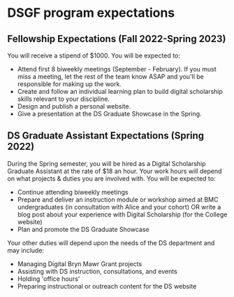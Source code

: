 # DSGF program expectations

## Fellowship Expectations (Fall 2022-Spring 2023)
You will receive a stipend of $1000. You will be expected to:
- Attend first 8 biweekly meetings (September - February). If you must miss a meeting, let the rest of the team know ASAP and you'll be responsible for making up the work.
- Create and follow an individual learning plan to build digital scholarship skills relevant to your discipline.
- Design and publish a personal website.
- Give a presentation at the DS Graduate Showcase in the Spring.

## DS Graduate Assistant Expectations (Spring 2022)
During the Spring semester, you will be hired as a Digital Scholarship Graduate Assistant at the rate of $18 an hour. Your work hours will depend on what projects & duties you are involved with. You will be expected to:
- Continue attending biweekly meetings
- Prepare and deliver an instruction module or workshop aimed at BMC undergraduates (in consultation with Alice and your cohort) OR write a blog post about your experience with Digital Scholarship (for the College website)
- Plan and promote the DS Graduate Showcase

Your other duties will depend upon the needs of the DS department and may include:
- Managing Digital Bryn Mawr Grant projects
- Assisting with DS instruction, consultations, and events
- Holding 'office hours'
- Preparing instructional or outreach content for the DS website  
